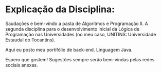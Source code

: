  # Explicação da Disciplina:
Saudações e bem-vindo a pasta de Algoritmos e Programação II. A segunda disciplina para o desenvolvimento inicial da Lógica de Programação nas Universidades (no meu caso, UNITINS: Universidade Estaudal do Tocantins).

Aqui eu posto meu portifólio de back-end. Linguagem Java.

Espero que gostem! Sugestões sempre serão bem-vindas pelas redes sociais anexas.
